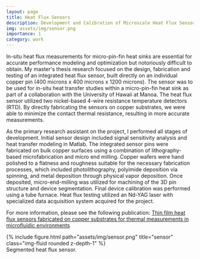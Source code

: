 ```yaml
---
layout: page
title: Heat Flux Sensors
description: Development and Calibration of Microscale Heat Flux Sensors Fabricated on Bulk Copper Substrates
img: assets/img/sensor.png
importance: 1
category: work
---
```

In-situ heat flux measurements for micro-pin-fin heat sinks are essential for accurate performance modeling and optimization but notoriously difficult to obtain.
My master's thesis research focused on the design, fabrication and testing of an integrated heat flux sensor, built directly on an individual copper pin (400 microns x 400 microns x 1200 microns).
The sensor was to be used for in-situ heat transfer studies within a micro-pin-fin heat sink as part of a collaboration with the University of Hawaii at Manoa.
The heat flux sensor utilized two nickel-based 4-wire resistance temperature detectors (RTD).
By directly fabricating the sensors on copper substrates, we were able to minimize the contact thermal resistance, resulting in more accurate measurements.


As the primary research assistant on the project, I performed all stages of development.
Initial sensor design included signal sensitivity analysis and heat transfer modeling in Matlab.
The integrated sensor pins were fabricated on bulk copper surfaces using a combination of lithography-based microfabrication and micro end milling. 
Copper wafers were hand polished to a flatness and roughness suitable for the necessary fabrication processes, which included photolithography, polyimide deposition via spinning, and metal deposition through physical vapor deposition.
Once deposited, micro-end-milling was utilized for machining of the 3D pin structure and device segmentation.
Final device calibration was performed using a tube furnace. 
Heat flux testing utilized an Nd-YAG laser with specialized data acquisition system acquired for the project.
 

For more information, please see the following publication: [Thin film heat flux sensors fabricated on copper substrates for thermal measurements in microfluidic environments](https://iopscience.iop.org/article/10.1088/0960-1317/24/12/125018/meta)

<div class="row">
    <div class="col-sm mt-3 mt-md-0">
        {% include figure.html path="assets/img/sensor.png" title="sensor" class="img-fluid rounded z-depth-1" %}
    </div>
</div>
<div class="caption">
    Segmented heat flux sensor.
</div>
